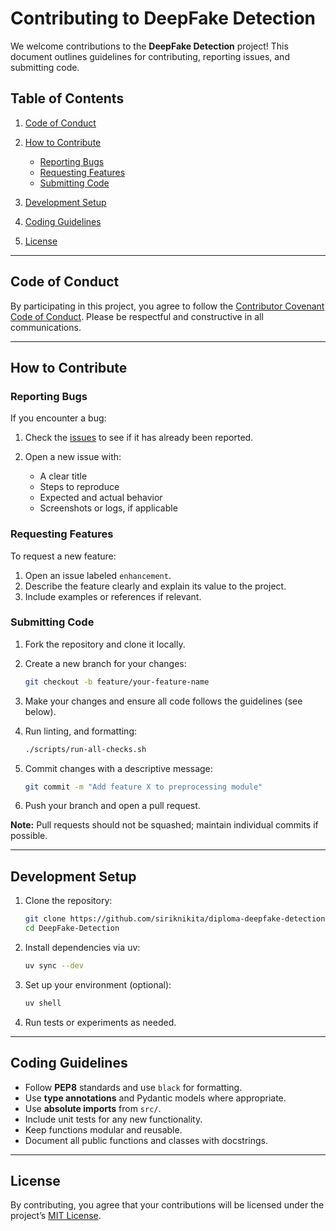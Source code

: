 # Contributing to DeepFake Detection

We welcome contributions to the **DeepFake Detection** project! This document outlines guidelines for contributing, reporting issues, and submitting code.

## Table of Contents

1. [Code of Conduct](#code-of-conduct)
2. [How to Contribute](#how-to-contribute)

   * [Reporting Bugs](#reporting-bugs)
   * [Requesting Features](#requesting-features)
   * [Submitting Code](#submitting-code)
3. [Development Setup](#development-setup)
4. [Coding Guidelines](#coding-guidelines)
5. [License](#license)

---

## Code of Conduct

By participating in this project, you agree to follow the [Contributor Covenant Code of Conduct](CODE_OF_CONDUCT.md). Please be respectful and constructive in all communications.

---

## How to Contribute

### Reporting Bugs

If you encounter a bug:

1. Check the [issues](https://github.com/siriknikita/diploma-deepfake-detection/issues) to see if it has already been reported.
2. Open a new issue with:

   * A clear title
   * Steps to reproduce
   * Expected and actual behavior
   * Screenshots or logs, if applicable

### Requesting Features

To request a new feature:

1. Open an issue labeled `enhancement`.
2. Describe the feature clearly and explain its value to the project.
3. Include examples or references if relevant.

### Submitting Code

1. Fork the repository and clone it locally.
2. Create a new branch for your changes:

   ```bash
   git checkout -b feature/your-feature-name
   ```
3. Make your changes and ensure all code follows the guidelines (see below).
4. Run linting, and formatting:

   ```bash
   ./scripts/run-all-checks.sh
   ```
5. Commit changes with a descriptive message:

   ```bash
   git commit -m "Add feature X to preprocessing module"
   ```
6. Push your branch and open a pull request.

**Note:** Pull requests should not be squashed; maintain individual commits if possible.

---

## Development Setup

1. Clone the repository:

   ```bash
   git clone https://github.com/siriknikita/diploma-deepfake-detection.git
   cd DeepFake-Detection
   ```
2. Install dependencies via uv:

   ```bash
   uv sync --dev
   ```
3. Set up your environment (optional):

   ```bash
   uv shell
   ```
4. Run tests or experiments as needed.

---

## Coding Guidelines

* Follow **PEP8** standards and use `black` for formatting.
* Use **type annotations** and Pydantic models where appropriate.
* Use **absolute imports** from `src/`.
* Include unit tests for any new functionality.
* Keep functions modular and reusable.
* Document all public functions and classes with docstrings.

---

## License

By contributing, you agree that your contributions will be licensed under the project’s [MIT License](LICENSE).
